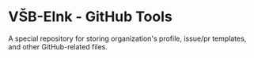# VŠB-EInk - GitHub Tools

A special repository for storing organization's profile, issue/pr templates, and other GitHub-related files.